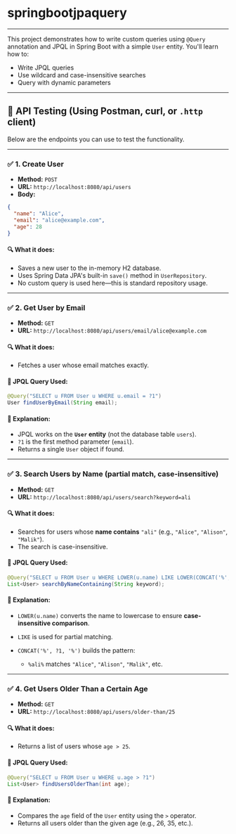 # springbootjpaquery

---

This project demonstrates how to write custom queries using `@Query` annotation and JPQL in Spring Boot with a simple `User` entity. You'll learn how to:

* Write JPQL queries
* Use wildcard and case-insensitive searches
* Query with dynamic parameters

---

## 🚀 API Testing (Using Postman, curl, or `.http` client)

Below are the endpoints you can use to test the functionality.

---

### ✅ 1. Create User

* **Method:** `POST`
* **URL:** `http://localhost:8080/api/users`
* **Body:**

```json
{
  "name": "Alice",
  "email": "alice@example.com",
  "age": 28
}
```

#### 🔍 What it does:

* Saves a new user to the in-memory H2 database.
* Uses Spring Data JPA's built-in `save()` method in `UserRepository`.
* No custom query is used here—this is standard repository usage.

---

### ✅ 2. Get User by Email

* **Method:** `GET`
* **URL:** `http://localhost:8080/api/users/email/alice@example.com`

#### 🔍 What it does:

* Fetches a user whose email matches exactly.

#### 📜 JPQL Query Used:

```java
@Query("SELECT u FROM User u WHERE u.email = ?1")
User findUserByEmail(String email);
```

#### 🧠 Explanation:

* JPQL works on the **`User` entity** (not the database table `users`).
* `?1` is the first method parameter (`email`).
* Returns a single `User` object if found.

---

### ✅ 3. Search Users by Name (partial match, case-insensitive)

* **Method:** `GET`
* **URL:** `http://localhost:8080/api/users/search?keyword=ali`

#### 🔍 What it does:

* Searches for users whose **name contains** `"ali"` (e.g., `"Alice"`, `"Alison"`, `"Malik"`).
* The search is case-insensitive.

#### 📜 JPQL Query Used:

```java
@Query("SELECT u FROM User u WHERE LOWER(u.name) LIKE LOWER(CONCAT('%', ?1, '%'))")
List<User> searchByNameContaining(String keyword);
```

#### 🧠 Explanation:

* `LOWER(u.name)` converts the name to lowercase to ensure **case-insensitive comparison**.
* `LIKE` is used for partial matching.
* `CONCAT('%', ?1, '%')` builds the pattern:

  * `%ali%` matches `"Alice"`, `"Alison"`, `"Malik"`, etc.

---

### ✅ 4. Get Users Older Than a Certain Age

* **Method:** `GET`
* **URL:** `http://localhost:8080/api/users/older-than/25`

#### 🔍 What it does:

* Returns a list of users whose `age > 25`.

#### 📜 JPQL Query Used:

```java
@Query("SELECT u FROM User u WHERE u.age > ?1")
List<User> findUsersOlderThan(int age);
```

#### 🧠 Explanation:

* Compares the `age` field of the `User` entity using the `>` operator.
* Returns all users older than the given age (e.g., 26, 35, etc.).